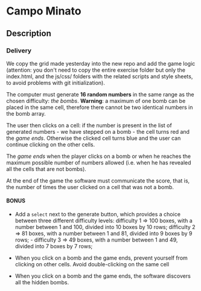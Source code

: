 # Campo Minato

## Description 

### Delivery

We copy the grid made yesterday into the new repo and add the game logic (attention: you don't need to copy the entire exercise folder but only the index.html, and the js/css/ folders with the related scripts and style sheets, to avoid problems with git initialization).

The computer must generate **16 random numbers** in the same range as the chosen difficulty: *the bombs*. **Warning**: a maximum of one bomb can be placed in the same cell, therefore there cannot be two identical numbers in the bomb array.

The user then clicks on a cell: if the number is present in the list of generated numbers - we have stepped on a bomb - the cell turns red and the *game ends*. Otherwise the clicked cell turns blue and the user can continue clicking on the other cells.

The *game ends* when the player clicks on a bomb or when he reaches the maximum possible number of numbers allowed (i.e. when he has revealed all the cells that are not bombs).

At the end of the game the software must communicate the score, that is, the number of times the user clicked on a cell that was not a bomb.


#### BONUS 

- Add a `select` next to the generate button, which provides a choice between three different difficulty levels: difficulty 1 ⇒ 100 boxes, with a number between 1 and 100, divided into 10 boxes by 10 rows; difficulty 2 ⇒ 81 boxes, with a number between 1 and 81, divided into 9 boxes by 9 rows; - difficulty 3 ⇒ 49 boxes, with a number between 1 and 49, divided into 7 boxes by 7 rows;

- When you click on a bomb and the game ends, prevent yourself from clicking on other cells. Avoid double-clicking on the same cell

- When you click on a bomb and the game ends, the software discovers all the hidden bombs.